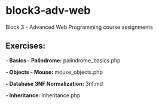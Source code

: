 # block3-adv-web
Block 3 - Advanced Web Programming course assignments

## Exercises:
**- Basics - Palindrome:** palindrome_basics.php

**- Objects - Mouse:** mouse_objects.php

**- Database 3NF Normalization:** 3nf.md

**- Inheritance:** inheritance.php
